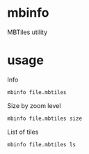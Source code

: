 # mbinfo
MBTiles utility

# usage

Info

```bash
mbinfo file.mbtiles
```

Size by zoom level

```bash
mbinfo file.mbtiles size
```

List of tiles

```bash
mbinfo file.mbtiles ls
```

